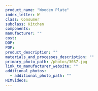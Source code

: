 ```yaml
---
product_name: "Wooden Plate"
index_letter: W
class: Consumer
subclass: Kitchen
components:
manufacturer: ""
cost: 
DOP: 
POP: 
product_description: ""
materials_and_processes_description: ""
primary_photo_path: /photos/3037.jpg
link_to_manufacturer_website: ""
additional_photos:
  - additional_photo_path: ""
HIMvideos:
---
```

